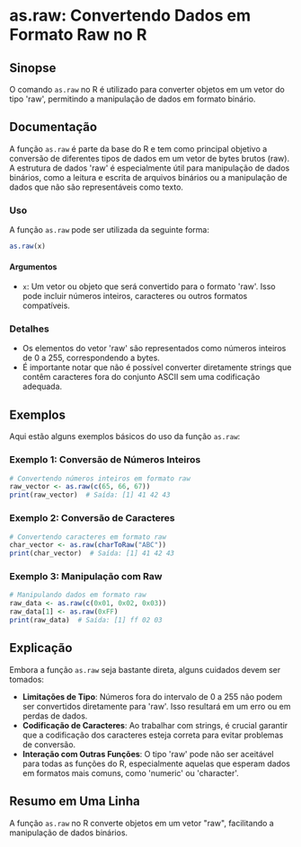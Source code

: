 <!--
Meta Description: # as.raw: Convertendo Dados em Formato Raw no R ## Sinopse O comando `as.raw` no R é utilizado para converter objetos em um vetor do tipo 'raw', permi...
Meta Keywords: raw, dados, formato, para, que
-->

# as.raw: Convertendo Dados em Formato Raw no R

## Sinopse
O comando `as.raw` no R é utilizado para converter objetos em um vetor do tipo 'raw', permitindo a manipulação de dados em formato binário.

## Documentação
A função `as.raw` é parte da base do R e tem como principal objetivo a conversão de diferentes tipos de dados em um vetor de bytes brutos (raw). A estrutura de dados 'raw' é especialmente útil para manipulação de dados binários, como a leitura e escrita de arquivos binários ou a manipulação de dados que não são representáveis como texto.

### Uso
A função `as.raw` pode ser utilizada da seguinte forma:

```R
as.raw(x)
```

#### Argumentos
- `x`: Um vetor ou objeto que será convertido para o formato 'raw'. Isso pode incluir números inteiros, caracteres ou outros formatos compatíveis.

### Detalhes
- Os elementos do vetor 'raw' são representados como números inteiros de 0 a 255, correspondendo a bytes.
- É importante notar que não é possível converter diretamente strings que contêm caracteres fora do conjunto ASCII sem uma codificação adequada.

## Exemplos
Aqui estão alguns exemplos básicos do uso da função `as.raw`:

### Exemplo 1: Conversão de Números Inteiros
```R
# Convertendo números inteiros em formato raw
raw_vector <- as.raw(c(65, 66, 67))
print(raw_vector)  # Saída: [1] 41 42 43
```

### Exemplo 2: Conversão de Caracteres
```R
# Convertendo caracteres em formato raw
char_vector <- as.raw(charToRaw("ABC"))
print(char_vector)  # Saída: [1] 41 42 43
```

### Exemplo 3: Manipulação com Raw
```R
# Manipulando dados em formato raw
raw_data <- as.raw(c(0x01, 0x02, 0x03))
raw_data[1] <- as.raw(0xFF)
print(raw_data)  # Saída: [1] ff 02 03
```

## Explicação
Embora a função `as.raw` seja bastante direta, alguns cuidados devem ser tomados:

- **Limitações de Tipo**: Números fora do intervalo de 0 a 255 não podem ser convertidos diretamente para 'raw'. Isso resultará em um erro ou em perdas de dados.
- **Codificação de Caracteres**: Ao trabalhar com strings, é crucial garantir que a codificação dos caracteres esteja correta para evitar problemas de conversão.
- **Interação com Outras Funções**: O tipo 'raw' pode não ser aceitável para todas as funções do R, especialmente aquelas que esperam dados em formatos mais comuns, como 'numeric' ou 'character'.

## Resumo em Uma Linha
A função `as.raw` no R converte objetos em um vetor "raw", facilitando a manipulação de dados binários.